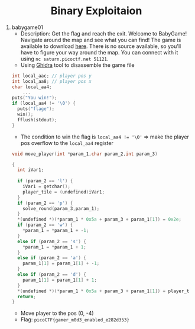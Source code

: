 <h1 align="center">Binary Exploitaion</h1>

1. babygame01
    - Description: Get the flag and reach the exit. Welcome to BabyGame! Navigate around the map and see what you can find! The game is available to download [here](). There is no source available, so you'll have to figure your way around the map. You can connect with it using `nc saturn.picoctf.net 51121`.
    - Using [Ghidra](https://ghidra-sre.org/) tool to disassemble the game file
    ``` C
    int local_aac; // player pos y
    int local_aa8; // player pos x
    char local_aa4; 
        ...
    puts("You win!");
    if (local_aa4 != '\0') {
      puts("flage");
      win();
      fflush(stdout);
    }
    ```
    - The condition to win the flag is `local_aa4 != '\0'` => make the player pos overflow to the `local_aa4` register
    ``` C
    void move_player(int *param_1,char param_2,int param_3)

    {
      int iVar1;
      
      if (param_2 == 'l') {
        iVar1 = getchar();
        player_tile = (undefined)iVar1;
      }
      if (param_2 == 'p') {
        solve_round(param_3,param_1);
      }
      *(undefined *)(*param_1 * 0x5a + param_3 + param_1[1]) = 0x2e;
      if (param_2 == 'w') {
        *param_1 = *param_1 + -1;
      }
      else if (param_2 == 's') {
        *param_1 = *param_1 + 1;
      }
      else if (param_2 == 'a') {
        param_1[1] = param_1[1] + -1;
      }
      else if (param_2 == 'd') {
        param_1[1] = param_1[1] + 1;
      }
      *(undefined *)(*param_1 * 0x5a + param_3 + param_1[1]) = player_tile;
      return;
    }
    ```
    - Move player to the pos (0, -4) 
    - Flag: `picoCTF{gamer_m0d3_enabled_e282d353}` 